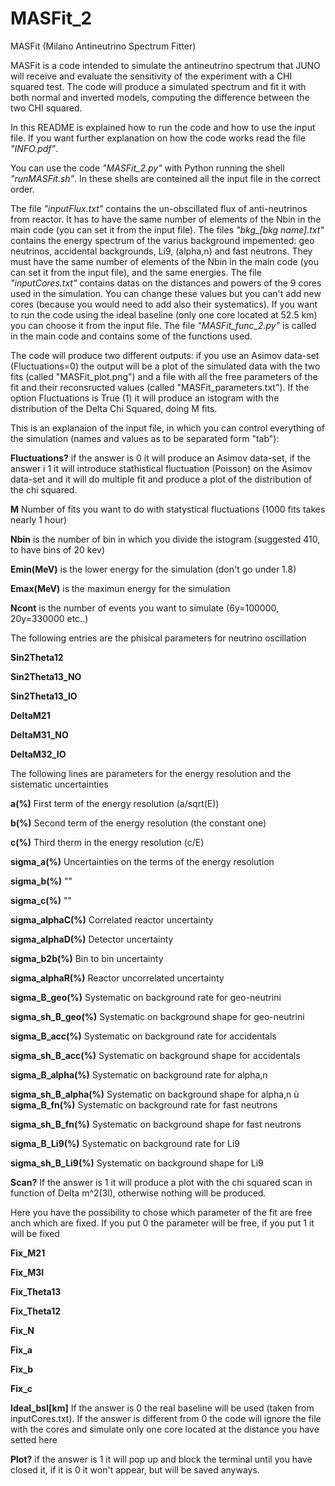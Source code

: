 # MASFit_2
MASFit (Milano Antineutrino Spectrum Fitter)

MASFit is a code intended to simulate the antineutrino spectrum that JUNO will receive and evaluate the sensitivity of the experiment with a CHI squared test. The code will produce a simulated spectrum and fit it with both normal and inverted models, computing the difference between the two CHI squared.

In this README is explained how to run the code and how to use the input file. If you want further explanation on how the code works read the file *"INFO.pdf"*.

You can use the code *"MASFit_2.py"* with Python running the shell *"runMASFit.sh"*.
In these shells are conteined all the input file in the correct order.

The file *"inputFlux.txt"* contains the un-obscillated flux of anti-neutrinos from reactor. It has to have the same number of elements of the Nbin in the main code (you can set it from the input file). 
The files *"bkg_[bkg name].txt"* contains the energy spectrum of the varius background impemented: geo neutrinos, accidental backgrounds, Li9, (alpha,n) and fast neutrons. They must have the same number of elements of the Nbin in the main code (you can set it from the input file), and the same energies. 
The file *"inputCores.txt"* contains datas on the distances and powers of the 9 cores used in the simulation. You can change these values but you can't add new cores (because you would need to add also their systematics). If you want to run the code using the ideal baseline (only one core located at 52.5 km) you can choose it from the input file.
The file *"MASFit_func_2.py"* is called in the main code and contains some of the functions used. 

The code will produce two different outputs: if you use an Asimov data-set (Fluctuations=0) the output will be a plot of the simulated data with the two fits (called "MASFit_plot.png") and a file with all the free parameters of the fit and their reconsructed values (called "MASFit_parameters.txt"). If the option Fluctuations is True (1) it will produce an istogram with the distribution of the Delta Chi Squared, doing M fits.

This is an explanaion of the input file, in which you can control everything of the simulation (names and values as to be separated form "tab"):

**Fluctuations?** if the answer is 0 it will produce an Asimov data-set, if the answer i 1 it will introduce stathistical fluctuation (Poisson) on the Asimov data-set and it will do multiple fit and produce a plot of the distribution of the chi squared.

**M** Number of fits you want to do with statystical fluctuations (1000 fits takes nearly 1 hour)

**Nbin** is the number of bin in which you divide the istogram (suggested 410, to have bins of 20 kev)

**Emin(MeV)** is the lower energy for the simulation (don't go under 1.8)

**Emax(MeV)** is the maximun energy for the simulation

**Ncont** is the number of events you want to simulate (6y=100000, 20y=330000 etc..)

The following entries are the phisical parameters for neutrino oscillation

**Sin2Theta12**

**Sin2Theta13_NO**

**Sin2Theta13_IO**

**DeltaM21**

**DeltaM31_NO**

**DeltaM32_IO**

The following lines are parameters for the energy resolution and the sistematic uncertainties

**a(%)** First term of the energy resolution (a/sqrt(E))

**b(%)** Second term of the energy resolution (the constant one)

**c(%)** Third therm in the energy resolution (c/E)

**sigma_a(%)** Uncertainties on the terms of the energy resolution

**sigma_b(%)** ""

**sigma_c(%)** ""

**sigma_alphaC(%)** Correlated reactor uncertainty

**sigma_alphaD(%)** Detector uncertainty

**sigma_b2b(%)** Bin to bin uncertainty

**sigma_alphaR(%)** Reactor uncorrelated uncertainty

**sigma_B_geo(%)** Systematic on background rate for geo-neutrini

**sigma_sh_B_geo(%)** Systematic on background shape for geo-neutrini

**sigma_B_acc(%)**	Systematic on background rate for accidentals

**sigma_sh_B_acc(%)**	Systematic on background shape for accidentals

**sigma_B_alpha(%)**	Systematic on background rate for alpha,n

**sigma_sh_B_alpha(%)**	Systematic on background shape for alpha,n
ù
**sigma_B_fn(%)**	Systematic on background rate for fast neutrons

**sigma_sh_B_fn(%)**	Systematic on background shape for fast neutrons

**sigma_B_Li9(%)**	Systematic on background rate for Li9

**sigma_sh_B_Li9(%)**	Systematic on background shape for Li9

**Scan?** If the answer is 1 it will produce a plot with the chi squared scan in function of Delta m^2(3l), otherwise nothing will be produced.

Here you have the possibility to chose which parameter of the fit are free anch which are fixed. If you put 0 the parameter will be free, if you put 1 it will be fixed

**Fix_M21**

**Fix_M3l**

**Fix_Theta13**

**Fix_Theta12**

**Fix_N**

**Fix_a**

**Fix_b**

**Fix_c**

**Ideal_bsl[km]**   If the answer is 0 the real baseline will be used (taken from inputCores.txt). If the answer is different from 0 the code will ignore the file with the cores and simulate only one core located at the distance you have setted here

**Plot?** if the answer is 1 it will pop up and block the terminal until you have closed it, if it is 0 it won't appear, but will be saved anyways.
